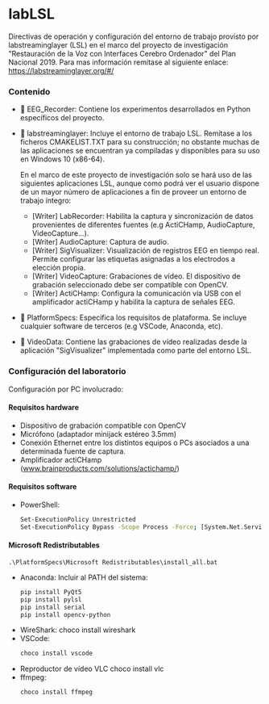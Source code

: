 # labLSL
Directivas de operación y configuración del entorno de trabajo provisto por labstreaminglayer (LSL) en el marco del proyecto de investigación "Restauración de la Voz con Interfaces Cerebro Ordenador" del Plan Nacional 2019. Para mas información remítase al siguiente enlace: https://labstreaminglayer.org/#/

### Contenido
- :file_folder: EEG_Recorder: Contiene los experimentos desarrollados en Python específicos del proyecto. 

- :file_folder: labstreaminglayer: Incluye el entorno de trabajo LSL. Remítase a los ficheros CMAKELIST.TXT para su construcción; no obstante muchas de las aplicaciones se encuentran ya compiladas y disponibles para su uso en Windows 10 (x86-64). 
  
  En el marco de este proyecto de investigación solo se hará uso de las siguientes aplicaciones LSL, aunque como podrá ver el usuario dispone de un mayor número de aplicaciones a fin de proveer un entorno de trabajo íntegro: 

  - [Writer] LabRecorder: Habilita la captura y sincronización de datos provenientes de diferentes fuentes (e.g ActiCHamp, AudioCapture, VideoCapture...).
  - [Writer] AudioCapture: Captura de audio.
  - [Writer] SigVisualizer: Visualización de registros EEG en tiempo real. Permite configurar las etiquetas asignadas a los electrodos a elección propia.
  - [Writer] VideoCapture: Grabaciones de vídeo. El dispositivo de grabación seleccionado debe ser compatible con OpenCV.
  - [Writer] ActiCHamp: Configura la comunicación vía USB con el amplificador actiCHamp y habilita la captura de señales EEG.
  
- :file_folder: PlatformSpecs: Especifica los requisitos de plataforma. Se incluye cualquier software de terceros (e.g VSCode, Anaconda, etc). 

- :file_folder: VideoData: Contiene las grabaciones de vídeo realizadas desde la aplicación "SigVisualizer" implementada como parte del entorno LSL.

### Configuración del laboratorio

Configuración por PC involucrado:

#### Requisitos hardware

- Dispositivo de grabación compatible con OpenCV
- Micrófono (adaptador minijack estéreo 3.5mm)
- Conexión Ethernet entre los distintos equipos o PCs asociados a una determinada fuente de captura.
- Amplificador actiCHamp (www.brainproducts.com/solutions/actichamp/)

#### Requisitos software
- PowerShell:
	```bash
	Set-ExecutionPolicy Unrestricted
	Set-ExecutionPolicy Bypass -Scope Process -Force; [System.Net.ServicePointManager]::SecurityProtocol = [System.Net.ServicePointManager]::SecurityProtocol -bor 3072; iex ((New-Object System.Net.WebClient).DownloadString('https://community.chocolatey.org/install.ps1'))	
#### Microsoft Redistributables
	.\PlatformSpecs\Microsoft Redistributables\install_all.bat
- Anaconda: Incluir al PATH del sistema:
	```bash
	pip install PyQt5
	pip install pylsl
	pip install serial
	pip install opencv-python	
- WireShark:
	choco install wireshark
- VSCode:
	```bash
	choco install vscode
- Reproductor de vídeo VLC
	choco install vlc
- ffmpeg:
	```bash
	choco install ffmpeg
